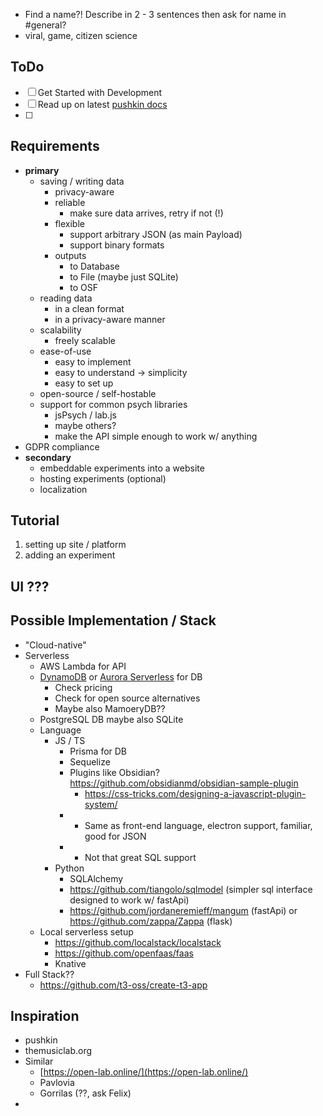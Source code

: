 - Find a name?! Describe in 2 - 3 sentences then ask for name in #general?
- viral, game, citizen science

## ToDo

- [ ] Get Started with Development
- [ ] Read up on latest [pushkin docs](https://languagelearninglab.gitbook.io/pushkin/)
- [ ] 

## Requirements
- **primary**
	- saving / writing data
		- privacy-aware
		- reliable
			- make sure data arrives, retry if not (!)
		- flexible
			- support arbitrary JSON (as main Payload)
			- support binary formats
		- outputs
			- to Database
			- to File (maybe just SQLite)
			- to OSF
	- reading data
		- in a clean format
		- in a privacy-aware manner
	- scalability
		- freely scalable
	- ease-of-use
		- easy to implement
		- easy to understand -> simplicity
		- easy to set up
	- open-source / self-hostable
	- support for common psych libraries
		- jsPsych / lab.js
		- maybe others?
		- make the API simple enough to work w/ anything
- GDPR compliance
- **secondary**
	- embeddable experiments into a website
	- hosting experiments (optional)
	- localization

## Tutorial
1. setting up site / platform
2. adding an experiment

## UI ???

## Possible Implementation / Stack
- "Cloud-native"
- Serverless
	- AWS Lambda for API
	- [DynamoDB](https://aws.amazon.com/dynamodb/) or [Aurora Serverless](https://aws.amazon.com/rds/aurora/serverless/) for DB
		- Check pricing
		- Check for open source alternatives
		- Maybe also MamoeryDB??
	- PostgreSQL DB maybe also SQLite
	- Language
		- JS / TS
			- Prisma for DB
			- Sequelize
			- Plugins like Obsidian? https://github.com/obsidianmd/obsidian-sample-plugin
				- https://css-tricks.com/designing-a-javascript-plugin-system/
			- + Same as front-end language, electron support, familiar, good for JSON
			- - Not that great SQL support
		- Python
			- SQLAlchemy
			- https://github.com/tiangolo/sqlmodel (simpler sql interface designed to work w/ fastApi)
			- https://github.com/jordaneremieff/mangum (fastApi) or https://github.com/zappa/Zappa (flask) 
	- Local serverless setup
		- https://github.com/localstack/localstack
		- https://github.com/openfaas/faas
		- Knative
- Full Stack??
	- https://github.com/t3-oss/create-t3-app

## Inspiration
- pushkin
- themusiclab.org
- Similar
	- [https://open-lab.online/](https://open-lab.online/)
	- Pavlovia
	- Gorrilas (??, ask Felix)
- 